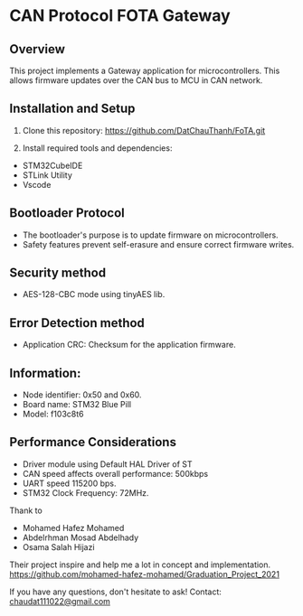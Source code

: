 # CAN Protocol FOTA Gateway

## Overview

This project implements a Gateway application for microcontrollers. This allows firmware updates over the CAN bus to MCU in CAN network.

## Installation and Setup

1. Clone this repository:
   https://github.com/DatChauThanh/FoTA.git

2. Install required tools and dependencies:

- STM32CubeIDE
- STLink Utility
- Vscode

## Bootloader Protocol

- The bootloader's purpose is to update firmware on microcontrollers.
- Safety features prevent self-erasure and ensure correct firmware writes.

## Security method

- AES-128-CBC mode using tinyAES lib.

## Error Detection method

- Application CRC: Checksum for the application firmware.

## Information:

- Node identifier: 0x50 and 0x60.
- Board name: STM32 Blue Pill
- Model: f103c8t6

## Performance Considerations

- Driver module using Default HAL Driver of ST
- CAN speed affects overall performance: 500kbps
- UART speed 115200 bps.
- STM32 Clock Frequency: 72MHz.

Thank to

- Mohamed Hafez Mohamed
- Abdelrhman Mosad Abdelhady
- Osama Salah Hijazi

Their project inspire and help me a lot in concept and implementation.
https://github.com/mohamed-hafez-mohamed/Graduation_Project_2021

If you have any questions, don't hesitate to ask!
Contact: chaudat111022@gmail.com
